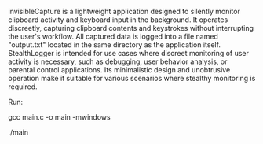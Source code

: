 invisibleCapture is a lightweight application designed to silently monitor clipboard activity and keyboard input in the background. It operates discreetly, capturing clipboard contents and keystrokes without interrupting the user's workflow. All captured data is logged into a file named "output.txt" located in the same directory as the application itself. StealthLogger is intended for use cases where discreet monitoring of user activity is necessary, such as debugging, user behavior analysis, or parental control applications. Its minimalistic design and unobtrusive operation make it suitable for various scenarios where stealthy monitoring is required.


Run:


gcc main.c -o main -mwindows


./main
